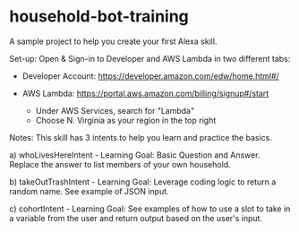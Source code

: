 # household-bot-training
A sample project to help you create your first Alexa skill.

Set-up: Open & Sign-in to Developer and AWS Lambda in two different tabs:

- Developer Account: https://developer.amazon.com/edw/home.html#/

- AWS Lambda: https://portal.aws.amazon.com/billing/signup#/start
    - Under AWS Services, search for "Lambda"
    - Choose N. Virginia as your region in the top right



Notes: This skill has 3 intents to help you learn and practice the basics.

a) whoLivesHereIntent - Learning Goal: Basic Question and Answer. Replace the answer to list members of your own household.

b) takeOutTrashIntent - Learning Goal: Leverage coding logic to return a random name. See example of JSON input.

c) cohortIntent - Learning Goal: See examples of how to use a slot to take in a variable from the user and return output based on the user's input.
